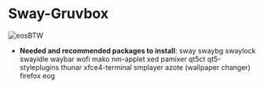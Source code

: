 # Sway-Gruvbox

![eosBTW](https://user-images.githubusercontent.com/98311090/154176661-ff18bc49-1b45-43af-9b20-02f38113af76.png)

* **Needed and recommended packages to install**:
sway
swaybg
swaylock
swayidle
waybar
wofi
mako
nm-applet
xed
pamixer
qt5ct
qt5-styleplugins
thunar
xfce4-terminal
smplayer
azote (wallpaper changer)
firefox
eog
